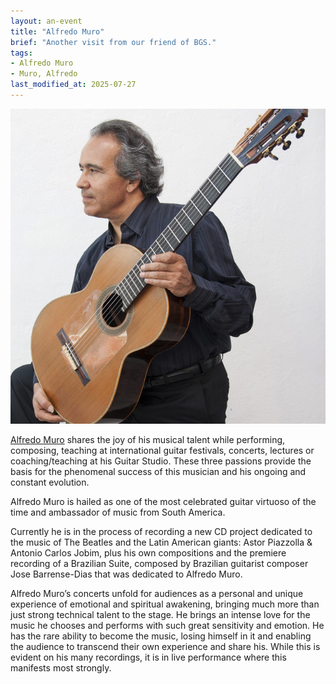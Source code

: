 ```yaml
---
layout: an-event
title: "Alfredo Muro"
brief: "Another visit from our friend of BGS."
tags:
- Alfredo Muro
- Muro, Alfredo
last_modified_at: 2025-07-27
---
```


![AlfredoMuro](/pics/20220926-AlfredoMuro.jpg)

[Alfredo Muro](https://alfredomuro.com/home/) shares the joy of his musical talent while performing, composing, teaching at international guitar festivals, concerts, lectures or coaching/teaching at his Guitar Studio. These three passions provide the basis for the phenomenal success of this musician and his ongoing and constant evolution.

Alfredo Muro is hailed as one of the most celebrated guitar virtuoso of the time and ambassador of music from South America.

Currently he is in the process of recording a new CD project dedicated to the music of  The Beatles and the Latin American giants: Astor Piazzolla & Antonio Carlos Jobim, plus his own compositions and the premiere recording of a Brazilian Suite, composed by Brazilian guitarist composer Jose Barrense-Dias that was dedicated to Alfredo Muro.

Alfredo Muro’s concerts unfold for audiences as a personal and unique experience of emotional  and spiritual awakening, bringing much more than just strong technical talent to the stage. He brings an intense love for the music he chooses and performs with such great sensitivity and emotion. He has the rare ability to become the music, losing himself in it and enabling the audience to transcend their own experience and share his. While this is evident on his many recordings, it is in live performance where this manifests most strongly. 

